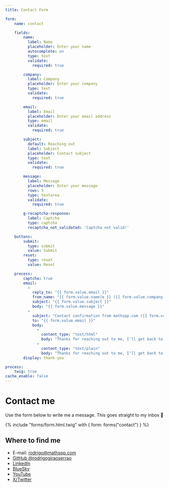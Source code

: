 ```yaml
---
title: Contact Form

form:
    name: contact

    fields:
        name:
          label: Name
          placeholder: Enter your name
          autocomplete: on
          type: text
          validate:
            required: true

        company:
          label: Company
          placeholder: Enter your company
          type: text
          validate:
            required: true

        email:
          label: Email
          placeholder: Enter your email address
          type: email
          validate:
            required: true

        subject:
          default: Reaching out
          label: Subject
          placeholder: Contact subject
          type: text
          validate:
            required: true

        message:
          label: Message
          placeholder: Enter your message
          rows: 5
          type: textarea
          validate:
            required: true

        g-recaptcha-response:
          label: Captcha
          type: captcha
          recaptcha_not_validated: 'Captcha not valid!'

    buttons:
        submit:
          type: submit
          value: Submit
        reset:
          type: reset
          value: Reset

    process:
        captcha: true
        email:
          -
            reply_to: "{{ form.value.email }}"
            from_name: "{{ form.value.name|e }} ({{ form.value.company|e }})"
            subject: "{{ form.value.subject }}"
            body: "{{ form.value.message }}"
          -
            subject: "Contact confirmation from mathspp.com ({{ form.value.subject }})"
            to: "{{ form.value.email }}"
            body:
              -
                content_type: "text/html"
                body: "Thanks for reaching out to me, I'll get back to you ASAP! <br />Your message:<blockquote>“{{ form.value.message }}”</blockquote><br />It is safe to delete this confirmation email. Thanks!"
              -
                content_type: "text/plain"
                body: "Thanks for reaching out to me, I'll get back to you ASAP!\n\nYour message: “{{ form.value.message }}”\nIt is safe to delete this confirmation email. Thanks!"
        display: thank-you

process:
    twig: true
cache_enable: false
---
```


# Contact me

Use the form below to write me a message. This goes straight to my inbox 📩

{% include "forms/form.html.twig" with { form: forms("contact") } %}


## Where to find me

 - E-mail: [rodrigo@mathspp.com](mailto:rodrigo@mathspp.com)
 - [GitHub @rodrigogiraoserrao](https://github.com/rodrigogiraoserrao)
 - [LinkedIn](https://linkedin.com/in/rodrigo-girão-serrão)
 - [BlueSky](https://bsky.app/profile/mathspp.com)
 - [YouTube](https://youtube.com/@mathsppblog)
 - [X/Twitter](https://x.com/mathsppblog)
